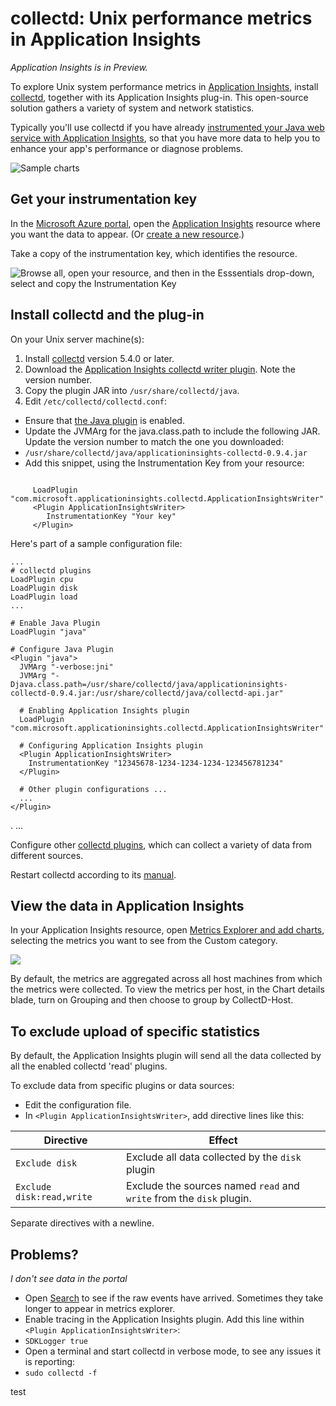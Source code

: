 <properties 
	pageTitle="collectd: perf stats for Java on Unix in Application Insights" 
	description="Extended monitoring of your Java website with the CollectD plug-in for Application Insights" 
	services="application-insights" 
    documentationCenter="java"
	authors="alancameronwills" 
	manager="douge"/>

<tags 
	ms.service="application-insights" 
	ms.workload="tbd" 
	ms.tgt_pltfrm="ibiza" 
	ms.devlang="na" 
	ms.topic="article" 
	ms.date="07/14/2015" 
	ms.author="awills"/>
 
# collectd: Unix performance metrics in Application Insights

*Application Insights is in Preview.*

To explore Unix system performance metrics in [Application Insights](app-insights-overview.md), install [collectd](http://collectd.org/), together with its Application Insights plug-in. This open-source solution gathers a variety of system and network statistics.

Typically you'll use collectd if you have already [instrumented your Java web service with Application Insights][java], so that you have more data to help you to enhance your app's performance or diagnose problems. 

![Sample charts](./media/app-insights-java-collectd/sample.png)

## Get your instrumentation key

In the [Microsoft Azure portal](http://portal.azure.com), open the [Application Insights](start) resource where you want the data to appear. (Or [create a new resource](app-insights-create-new-resource.md).)

Take a copy of the instrumentation key, which identifies the resource.

![Browse all, open your resource, and then in the Esssentials drop-down, select and copy the Instrumentation Key](./media/app-insights-java-collectd/02-props.png)



## Install collectd and the plug-in

On your Unix server machine(s):

1. Install [collectd](http://collectd.org/) version 5.4.0 or later.
2. Download the [Application Insights collectd writer plugin](http://go.microsoft.com/fwlink/?LinkId=618634). Note the version number.
3. Copy the plugin JAR into `/usr/share/collectd/java`.
3. Edit `/etc/collectd/collectd.conf`:
 * Ensure that [the Java plugin](https://collectd.org/wiki/index.php/Plugin:Java) is enabled.
 * Update the JVMArg for the java.class.path to include the following JAR. Update the version number to match the one you downloaded:
  * `/usr/share/collectd/java/applicationinsights-collectd-0.9.4.jar`
 * Add this snippet, using the Instrumentation Key from your resource:

```

     LoadPlugin "com.microsoft.applicationinsights.collectd.ApplicationInsightsWriter"
     <Plugin ApplicationInsightsWriter>
        InstrumentationKey "Your key"
     </Plugin>
```

Here's part of a sample configuration file:

    ...
    # collectd plugins
    LoadPlugin cpu
    LoadPlugin disk
    LoadPlugin load
    ...

    # Enable Java Plugin
    LoadPlugin "java"

    # Configure Java Plugin
    <Plugin "java">
      JVMArg "-verbose:jni"
      JVMArg "-Djava.class.path=/usr/share/collectd/java/applicationinsights-collectd-0.9.4.jar:/usr/share/collectd/java/collectd-api.jar"

      # Enabling Application Insights plugin
      LoadPlugin "com.microsoft.applicationinsights.collectd.ApplicationInsightsWriter"
                
      # Configuring Application Insights plugin
      <Plugin ApplicationInsightsWriter>
        InstrumentationKey "12345678-1234-1234-1234-123456781234"
      </Plugin>

      # Other plugin configurations ...
      ...
    </Plugin>
.   ...

Configure other [collectd plugins](https://collectd.org/wiki/index.php/Table_of_Plugins), which can collect a variety of data from different sources.

Restart collectd according to its [manual](https://collectd.org/wiki/index.php/First_steps).

## View the data in Application Insights

In your Application Insights resource, open [Metrics Explorer and add charts][metrics], selecting the metrics you want to see from the Custom category.

![](./media/app-insights-java-collectd/result.png)

By default, the metrics are aggregated across all host machines from which the metrics were collected. To view the metrics per host, in the Chart details blade, turn on Grouping and then choose to group by CollectD-Host.


## To exclude upload of specific statistics

By default, the Application Insights plugin will send all the data collected by all the enabled collectd 'read' plugins. 

To exclude data from specific plugins or data sources:

* Edit the configuration file. 
* In `<Plugin ApplicationInsightsWriter>`, add directive lines like this:

Directive | Effect
---|---
`Exclude disk` | Exclude all data collected by the `disk` plugin
`Exclude disk:read,write` | Exclude the sources named `read` and `write` from the `disk` plugin.

Separate directives with a newline.


## Problems?

*I don't see data in the portal*

* Open [Search][diagnostic] to see if the raw events have arrived. Sometimes they take longer to appear in metrics explorer.
* Enable tracing in the Application Insights plugin. Add this line within `<Plugin ApplicationInsightsWriter>`:
 *  `SDKLogger true`
* Open a terminal and start collectd in verbose mode, to see any issues it is reporting:
 * `sudo collectd -f`




<!--Link references-->

[api]: app-insights-api-custom-events-metrics.md
[apiexceptions]: app-insights-api-custom-events-metrics.md#track-exception
[availability]: app-insights-monitor-web-app-availability.md
[diagnostic]: app-insights-diagnostic-search.md
[eclipse]: app-insights-java-eclipse.md
[java]: app-insights-java-get-started.md
[javalogs]: app-insights-java-trace-logs.md
[metrics]: app-insights-metrics-explorer.md
[usage]: app-insights-web-track-usage.md

 
test
